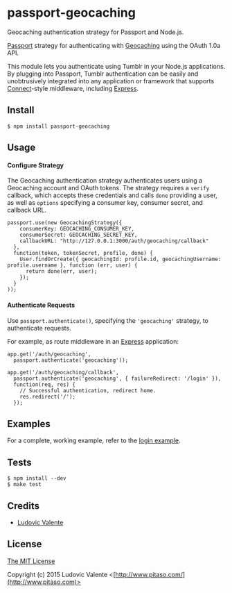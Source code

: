 # passport-geocaching
Geocaching authentication strategy for Passport and Node.js.

[Passport](http://passportjs.org/) strategy for authenticating with [Geocaching](http://www.geocaching.com/)
using the OAuth 1.0a API.

This module lets you authenticate using Tumblr in your Node.js applications.
By plugging into Passport, Tumblr authentication can be easily and
unobtrusively integrated into any application or framework that supports
[Connect](http://www.senchalabs.org/connect/)-style middleware, including
[Express](http://expressjs.com/).

## Install

    $ npm install passport-geocaching

## Usage

#### Configure Strategy

The Geocaching authentication strategy authenticates users using a Geocaching account
and OAuth tokens.  The strategy requires a `verify` callback, which accepts
these credentials and calls `done` providing a user, as well as `options`
specifying a consumer key, consumer secret, and callback URL.

    passport.use(new GeocachingStrategy({
        consumerKey: GEOCACHING_CONSUMER_KEY,
        consumerSecret: GEOCACHING_SECRET_KEY,
        callbackURL: "http://127.0.0.1:3000/auth/geocaching/callback"
      },
      function(token, tokenSecret, profile, done) {
        User.findOrCreate({ geocachingId: profile.id, geocachingUsername: profile.username }, function (err, user) {
          return done(err, user);
        });
      }
    ));

#### Authenticate Requests

Use `passport.authenticate()`, specifying the `'geocaching'` strategy, to
authenticate requests.

For example, as route middleware in an [Express](http://expressjs.com/)
application:

    app.get('/auth/geocaching',
      passport.authenticate('geocaching'));
    
    app.get('/auth/geocaching/callback', 
      passport.authenticate('geocaching', { failureRedirect: '/login' }),
      function(req, res) {
        // Successful authentication, redirect home.
        res.redirect('/');
      });

## Examples

For a complete, working example, refer to the [login example](https://github.com/ludoo0d0a/passport-geocaching/tree/master/examples/login).

## Tests

    $ npm install --dev
    $ make test


## Credits

  - [Ludovic Valente](http://github.com/ludoo0d0a)

## License

[The MIT License](http://opensource.org/licenses/MIT)

Copyright (c) 2015 Ludovic Valente <[http://www.pitaso.com/](http://www.pitaso.com)>

